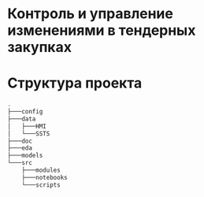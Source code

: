 # Контроль и управление изменениями в тендерных закупках

# Структура проекта

```bash
.
├───config
├───data
│   ├───HMI
│   └───SSTS
├───doc
├───eda
├───models
└───src
    ├───modules
    ├───notebooks
    └───scripts
```

